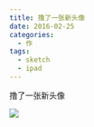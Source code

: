 ```yaml
---
title: 撸了一张新头像
date: 2016-02-25
categories:
  - 作
tags:
  - sketch
  - ipad
---
```


撸了一张新头像

![](https://raw.githubusercontent.com/catbaron0/blog/master/images/20211230004207.png)
